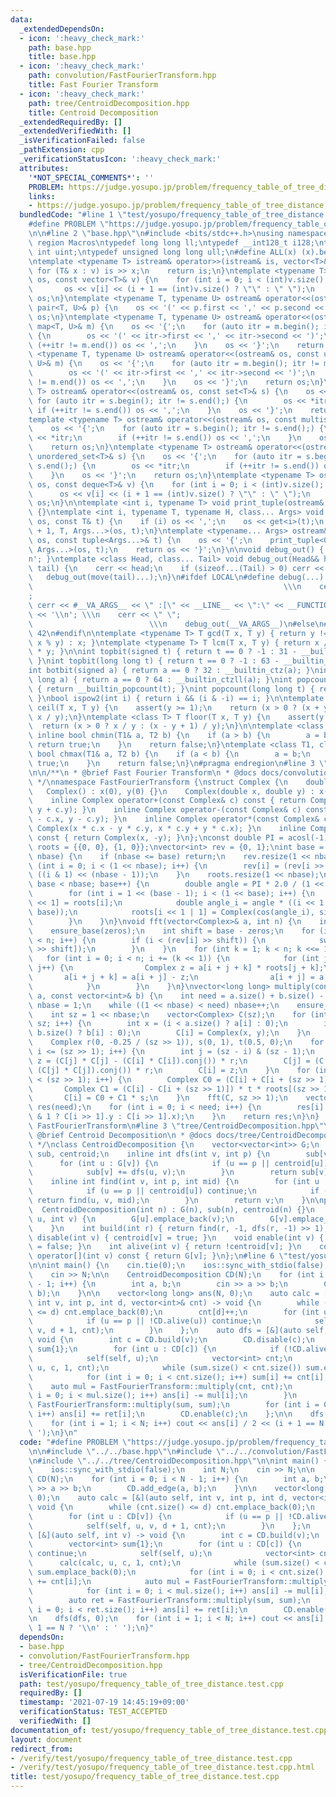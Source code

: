```yaml
---
data:
  _extendedDependsOn:
  - icon: ':heavy_check_mark:'
    path: base.hpp
    title: base.hpp
  - icon: ':heavy_check_mark:'
    path: convolution/FastFourierTransform.hpp
    title: Fast Fourier Transform
  - icon: ':heavy_check_mark:'
    path: tree/CentroidDecomposition.hpp
    title: Centroid Decomposition
  _extendedRequiredBy: []
  _extendedVerifiedWith: []
  _isVerificationFailed: false
  _pathExtension: cpp
  _verificationStatusIcon: ':heavy_check_mark:'
  attributes:
    '*NOT_SPECIAL_COMMENTS*': ''
    PROBLEM: https://judge.yosupo.jp/problem/frequency_table_of_tree_distance
    links:
    - https://judge.yosupo.jp/problem/frequency_table_of_tree_distance
  bundledCode: "#line 1 \"test/yosupo/frequency_table_of_tree_distance.test.cpp\"\n\
    #define PROBLEM \"https://judge.yosupo.jp/problem/frequency_table_of_tree_distance\"\
    \n\n#line 2 \"base.hpp\"\n#include <bits/stdc++.h>\nusing namespace std;\n#pragma\
    \ region Macros\ntypedef long long ll;\ntypedef __int128_t i128;\ntypedef unsigned\
    \ int uint;\ntypedef unsigned long long ull;\n#define ALL(x) (x).begin(), (x).end()\n\
    \ntemplate <typename T> istream& operator>>(istream& is, vector<T>& v) {\n   \
    \ for (T& x : v) is >> x;\n    return is;\n}\ntemplate <typename T> ostream& operator<<(ostream&\
    \ os, const vector<T>& v) {\n    for (int i = 0; i < (int)v.size(); i++) {\n \
    \       os << v[i] << (i + 1 == (int)v.size() ? \"\" : \" \");\n    }\n    return\
    \ os;\n}\ntemplate <typename T, typename U> ostream& operator<<(ostream& os, const\
    \ pair<T, U>& p) {\n    os << '(' << p.first << ',' << p.second << ')';\n    return\
    \ os;\n}\ntemplate <typename T, typename U> ostream& operator<<(ostream& os, const\
    \ map<T, U>& m) {\n    os << '{';\n    for (auto itr = m.begin(); itr != m.end();)\
    \ {\n        os << '(' << itr->first << ',' << itr->second << ')';\n        if\
    \ (++itr != m.end()) os << ',';\n    }\n    os << '}';\n    return os;\n}\ntemplate\
    \ <typename T, typename U> ostream& operator<<(ostream& os, const unordered_map<T,\
    \ U>& m) {\n    os << '{';\n    for (auto itr = m.begin(); itr != m.end();) {\n\
    \        os << '(' << itr->first << ',' << itr->second << ')';\n        if (++itr\
    \ != m.end()) os << ',';\n    }\n    os << '}';\n    return os;\n}\ntemplate <typename\
    \ T> ostream& operator<<(ostream& os, const set<T>& s) {\n    os << '{';\n   \
    \ for (auto itr = s.begin(); itr != s.end();) {\n        os << *itr;\n       \
    \ if (++itr != s.end()) os << ',';\n    }\n    os << '}';\n    return os;\n}\n\
    template <typename T> ostream& operator<<(ostream& os, const multiset<T>& s) {\n\
    \    os << '{';\n    for (auto itr = s.begin(); itr != s.end();) {\n        os\
    \ << *itr;\n        if (++itr != s.end()) os << ',';\n    }\n    os << '}';\n\
    \    return os;\n}\ntemplate <typename T> ostream& operator<<(ostream& os, const\
    \ unordered_set<T>& s) {\n    os << '{';\n    for (auto itr = s.begin(); itr !=\
    \ s.end();) {\n        os << *itr;\n        if (++itr != s.end()) os << ',';\n\
    \    }\n    os << '}';\n    return os;\n}\ntemplate <typename T> ostream& operator<<(ostream&\
    \ os, const deque<T>& v) {\n    for (int i = 0; i < (int)v.size(); i++) {\n  \
    \      os << v[i] << (i + 1 == (int)v.size() ? \"\" : \" \");\n    }\n    return\
    \ os;\n}\n\ntemplate <int i, typename T> void print_tuple(ostream&, const T&)\
    \ {}\ntemplate <int i, typename T, typename H, class... Args> void print_tuple(ostream&\
    \ os, const T& t) {\n    if (i) os << ',';\n    os << get<i>(t);\n    print_tuple<i\
    \ + 1, T, Args...>(os, t);\n}\ntemplate <typename... Args> ostream& operator<<(ostream&\
    \ os, const tuple<Args...>& t) {\n    os << '{';\n    print_tuple<0, tuple<Args...>,\
    \ Args...>(os, t);\n    return os << '}';\n}\n\nvoid debug_out() { cerr << '\\\
    n'; }\ntemplate <class Head, class... Tail> void debug_out(Head&& head, Tail&&...\
    \ tail) {\n    cerr << head;\n    if (sizeof...(Tail) > 0) cerr << \", \";\n \
    \   debug_out(move(tail)...);\n}\n#ifdef LOCAL\n#define debug(...)           \
    \                                                        \\\n    cerr << \" \"\
    ;                                                                     \\\n   \
    \ cerr << #__VA_ARGS__ << \" :[\" << __LINE__ << \":\" << __FUNCTION__ << \"]\"\
    \ << '\\n'; \\\n    cerr << \" \";                                           \
    \                          \\\n    debug_out(__VA_ARGS__)\n#else\n#define debug(...)\
    \ 42\n#endif\n\ntemplate <typename T> T gcd(T x, T y) { return y != 0 ? gcd(y,\
    \ x % y) : x; }\ntemplate <typename T> T lcm(T x, T y) { return x / gcd(x, y)\
    \ * y; }\n\nint topbit(signed t) { return t == 0 ? -1 : 31 - __builtin_clz(t);\
    \ }\nint topbit(long long t) { return t == 0 ? -1 : 63 - __builtin_clzll(t); }\n\
    int botbit(signed a) { return a == 0 ? 32 : __builtin_ctz(a); }\nint botbit(long\
    \ long a) { return a == 0 ? 64 : __builtin_ctzll(a); }\nint popcount(signed t)\
    \ { return __builtin_popcount(t); }\nint popcount(long long t) { return __builtin_popcountll(t);\
    \ }\nbool ispow2(int i) { return i && (i & -i) == i; }\n\ntemplate <class T> T\
    \ ceil(T x, T y) {\n    assert(y >= 1);\n    return (x > 0 ? (x + y - 1) / y :\
    \ x / y);\n}\ntemplate <class T> T floor(T x, T y) {\n    assert(y >= 1);\n  \
    \  return (x > 0 ? x / y : (x - y + 1) / y);\n}\n\ntemplate <class T1, class T2>\
    \ inline bool chmin(T1& a, T2 b) {\n    if (a > b) {\n        a = b;\n       \
    \ return true;\n    }\n    return false;\n}\ntemplate <class T1, class T2> inline\
    \ bool chmax(T1& a, T2 b) {\n    if (a < b) {\n        a = b;\n        return\
    \ true;\n    }\n    return false;\n}\n#pragma endregion\n#line 3 \"convolution/FastFourierTransform.hpp\"\
    \n\n/**\n * @brief Fast Fourier Transform\n * @docs docs/convolution/FastFourierTransform.md\n\
    \ */\nnamespace FastFourierTransform {\nstruct Complex {\n    double x, y;\n \
    \   Complex() : x(0), y(0) {}\n    Complex(double x, double y) : x(x), y(y) {}\n\
    \    inline Complex operator+(const Complex& c) const { return Complex(x + c.x,\
    \ y + c.y); }\n    inline Complex operator-(const Complex& c) const { return Complex(x\
    \ - c.x, y - c.y); }\n    inline Complex operator*(const Complex& c) const { return\
    \ Complex(x * c.x - y * c.y, x * c.y + y * c.x); }\n    inline Complex conj()\
    \ const { return Complex(x, -y); }\n};\nconst double PI = acosl(-1);\nvector<Complex>\
    \ roots = {{0, 0}, {1, 0}};\nvector<int> rev = {0, 1};\nint base = 1;\nvoid ensure_base(int\
    \ nbase) {\n    if (nbase <= base) return;\n    rev.resize(1 << nbase);\n    for\
    \ (int i = 0; i < (1 << nbase); i++) {\n        rev[i] = (rev[i >> 1] >> 1) |\
    \ ((i & 1) << (nbase - 1));\n    }\n    roots.resize(1 << nbase);\n    for (;\
    \ base < nbase; base++) {\n        double angle = PI * 2.0 / (1 << (base + 1));\n\
    \        for (int i = 1 << (base - 1); i < (1 << base); i++) {\n            roots[i\
    \ << 1] = roots[i];\n            double angle_i = angle * ((i << 1 | 1) - (1 <<\
    \ base));\n            roots[i << 1 | 1] = Complex(cos(angle_i), sin(angle_i));\n\
    \        }\n    }\n}\nvoid fft(vector<Complex>& a, int n) {\n    int zeros = __builtin_ctz(n);\n\
    \    ensure_base(zeros);\n    int shift = base - zeros;\n    for (int i = 0; i\
    \ < n; i++) {\n        if (i < (rev[i] >> shift)) {\n            swap(a[i], a[rev[i]\
    \ >> shift]);\n        }\n    }\n    for (int k = 1; k < n; k <<= 1) {\n     \
    \   for (int i = 0; i < n; i += (k << 1)) {\n            for (int j = 0; j < k;\
    \ j++) {\n                Complex z = a[i + j + k] * roots[j + k];\n         \
    \       a[i + j + k] = a[i + j] - z;\n                a[i + j] = a[i + j] + z;\n\
    \            }\n        }\n    }\n}\nvector<long long> multiply(const vector<int>&\
    \ a, const vector<int>& b) {\n    int need = a.size() + b.size() - 1;\n    int\
    \ nbase = 1;\n    while ((1 << nbase) < need) nbase++;\n    ensure_base(nbase);\n\
    \    int sz = 1 << nbase;\n    vector<Complex> C(sz);\n    for (int i = 0; i <\
    \ sz; i++) {\n        int x = (i < a.size() ? a[i] : 0);\n        int y = (i <\
    \ b.size() ? b[i] : 0);\n        C[i] = Complex(x, y);\n    }\n    fft(C, sz);\n\
    \    Complex r(0, -0.25 / (sz >> 1)), s(0, 1), t(0.5, 0);\n    for (int i = 0;\
    \ i <= (sz >> 1); i++) {\n        int j = (sz - i) & (sz - 1);\n        Complex\
    \ z = (C[j] * C[j] - (C[i] * C[i]).conj()) * r;\n        C[j] = (C[i] * C[i] -\
    \ (C[j] * C[j]).conj()) * r;\n        C[i] = z;\n    }\n    for (int i = 0; i\
    \ < (sz >> 1); i++) {\n        Complex C0 = (C[i] + C[i + (sz >> 1)]) * t;\n \
    \       Complex C1 = (C[i] - C[i + (sz >> 1)]) * t * roots[(sz >> 1) + i];\n \
    \       C[i] = C0 + C1 * s;\n    }\n    fft(C, sz >> 1);\n    vector<long long>\
    \ res(need);\n    for (int i = 0; i < need; i++) {\n        res[i] = llround(i\
    \ & 1 ? C[i >> 1].y : C[i >> 1].x);\n    }\n    return res;\n}\n}  // namespace\
    \ FastFourierTransform\n#line 3 \"tree/CentroidDecomposition.hpp\"\n\n/**\n *\
    \ @brief Centroid Decomposition\n * @docs docs/tree/CentroidDecomposition.md\n\
    \ */\nclass CentroidDecomposition {\n    vector<vector<int>> G;\n    vector<int>\
    \ sub, centroid;\n    inline int dfs(int v, int p) {\n        sub[v] = 1;\n  \
    \      for (int u : G[v]) {\n            if (u == p || centroid[u]) continue;\n\
    \            sub[v] += dfs(u, v);\n        }\n        return sub[v];\n    }\n\
    \    inline int find(int v, int p, int mid) {\n        for (int u : G[v]) {\n\
    \            if (u == p || centroid[u]) continue;\n            if (sub[u] > mid)\
    \ return find(u, v, mid);\n        }\n        return v;\n    }\n\npublic:\n  \
    \  CentroidDecomposition(int n) : G(n), sub(n), centroid(n) {}\n    void add_edge(int\
    \ u, int v) {\n        G[u].emplace_back(v);\n        G[v].emplace_back(u);\n\
    \    }\n    int build(int r) { return find(r, -1, dfs(r, -1) >> 1); }\n    void\
    \ disable(int v) { centroid[v] = true; }\n    void enable(int v) { centroid[v]\
    \ = false; }\n    int alive(int v) { return !centroid[v]; }\n    const vector<int>&\
    \ operator[](int v) const { return G[v]; }\n};\n#line 6 \"test/yosupo/frequency_table_of_tree_distance.test.cpp\"\
    \n\nint main() {\n    cin.tie(0);\n    ios::sync_with_stdio(false);\n    int N;\n\
    \    cin >> N;\n\n    CentroidDecomposition CD(N);\n    for (int i = 0; i < N\
    \ - 1; i++) {\n        int a, b;\n        cin >> a >> b;\n        CD.add_edge(a,\
    \ b);\n    }\n\n    vector<long long> ans(N, 0);\n    auto calc = [&](auto self,\
    \ int v, int p, int d, vector<int>& cnt) -> void {\n        while (cnt.size()\
    \ <= d) cnt.emplace_back(0);\n        cnt[d]++;\n        for (int u : CD[v]) {\n\
    \            if (u == p || !CD.alive(u)) continue;\n            self(self, u,\
    \ v, d + 1, cnt);\n        }\n    };\n    auto dfs = [&](auto self, int v) ->\
    \ void {\n        int c = CD.build(v);\n        CD.disable(c);\n        vector<int>\
    \ sum{1};\n        for (int u : CD[c]) {\n            if (!CD.alive(u)) continue;\n\
    \            self(self, u);\n            vector<int> cnt;\n            calc(calc,\
    \ u, c, 1, cnt);\n            while (sum.size() < cnt.size()) sum.emplace_back(0);\n\
    \            for (int i = 0; i < cnt.size(); i++) sum[i] += cnt[i];\n        \
    \    auto mul = FastFourierTransform::multiply(cnt, cnt);\n            for (int\
    \ i = 0; i < mul.size(); i++) ans[i] -= mul[i];\n        }\n        auto ret =\
    \ FastFourierTransform::multiply(sum, sum);\n        for (int i = 0; i < ret.size();\
    \ i++) ans[i] += ret[i];\n        CD.enable(c);\n    };\n\n    dfs(dfs, 0);\n\
    \    for (int i = 1; i < N; i++) cout << ans[i] / 2 << (i + 1 == N ? '\\n' : '\
    \ ');\n}\n"
  code: "#define PROBLEM \"https://judge.yosupo.jp/problem/frequency_table_of_tree_distance\"\
    \n\n#include \"../../base.hpp\"\n#include \"../../convolution/FastFourierTransform.hpp\"\
    \n#include \"../../tree/CentroidDecomposition.hpp\"\n\nint main() {\n    cin.tie(0);\n\
    \    ios::sync_with_stdio(false);\n    int N;\n    cin >> N;\n\n    CentroidDecomposition\
    \ CD(N);\n    for (int i = 0; i < N - 1; i++) {\n        int a, b;\n        cin\
    \ >> a >> b;\n        CD.add_edge(a, b);\n    }\n\n    vector<long long> ans(N,\
    \ 0);\n    auto calc = [&](auto self, int v, int p, int d, vector<int>& cnt) ->\
    \ void {\n        while (cnt.size() <= d) cnt.emplace_back(0);\n        cnt[d]++;\n\
    \        for (int u : CD[v]) {\n            if (u == p || !CD.alive(u)) continue;\n\
    \            self(self, u, v, d + 1, cnt);\n        }\n    };\n    auto dfs =\
    \ [&](auto self, int v) -> void {\n        int c = CD.build(v);\n        CD.disable(c);\n\
    \        vector<int> sum{1};\n        for (int u : CD[c]) {\n            if (!CD.alive(u))\
    \ continue;\n            self(self, u);\n            vector<int> cnt;\n      \
    \      calc(calc, u, c, 1, cnt);\n            while (sum.size() < cnt.size())\
    \ sum.emplace_back(0);\n            for (int i = 0; i < cnt.size(); i++) sum[i]\
    \ += cnt[i];\n            auto mul = FastFourierTransform::multiply(cnt, cnt);\n\
    \            for (int i = 0; i < mul.size(); i++) ans[i] -= mul[i];\n        }\n\
    \        auto ret = FastFourierTransform::multiply(sum, sum);\n        for (int\
    \ i = 0; i < ret.size(); i++) ans[i] += ret[i];\n        CD.enable(c);\n    };\n\
    \n    dfs(dfs, 0);\n    for (int i = 1; i < N; i++) cout << ans[i] / 2 << (i +\
    \ 1 == N ? '\\n' : ' ');\n}"
  dependsOn:
  - base.hpp
  - convolution/FastFourierTransform.hpp
  - tree/CentroidDecomposition.hpp
  isVerificationFile: true
  path: test/yosupo/frequency_table_of_tree_distance.test.cpp
  requiredBy: []
  timestamp: '2021-07-19 14:45:19+09:00'
  verificationStatus: TEST_ACCEPTED
  verifiedWith: []
documentation_of: test/yosupo/frequency_table_of_tree_distance.test.cpp
layout: document
redirect_from:
- /verify/test/yosupo/frequency_table_of_tree_distance.test.cpp
- /verify/test/yosupo/frequency_table_of_tree_distance.test.cpp.html
title: test/yosupo/frequency_table_of_tree_distance.test.cpp
---
```

